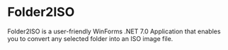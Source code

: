 # Folder2ISO

Folder2ISO is a user-friendly WinForms .NET 7.0 Application that enables you to convert any selected folder into an ISO image file.
